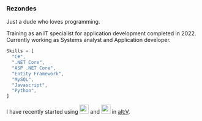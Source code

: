 ### Rezondes

Just a dude who loves programming.

Training as an IT specialist for application development completed in 2022.<br>
Currently working as Systems analyst and Application developer.

```js
Skills = [
  "C#",
  ".NET Core",
  "ASP .NET Core",
  "Entity Framework",
  "MySQL",
  "Javascript",
  "Python",
]
```

I have recently started using 
[<img height="24" width="24" src="https://camo.githubusercontent.com/691b16971311b1ef7b2237d6a268f7eca14ece51753870893156d087b6a174ca/68747470733a2f2f63646e2e73696d706c6569636f6e732e6f72672f747970657363726970742f3030302f666666"/>](https://www.typescriptlang.org)
and 
[<img height="24" width="24" src="https://camo.githubusercontent.com/41fa7c533d65c5a05dab54c30d1419990d623cdecda42bb676f4dd66865fe790/68747470733a2f2f63646e2e73696d706c6569636f6e732e6f72672f72656163742f3030302f666666"/>](https://react.dev)
in [alt:V](https://altv.mp/#/).
